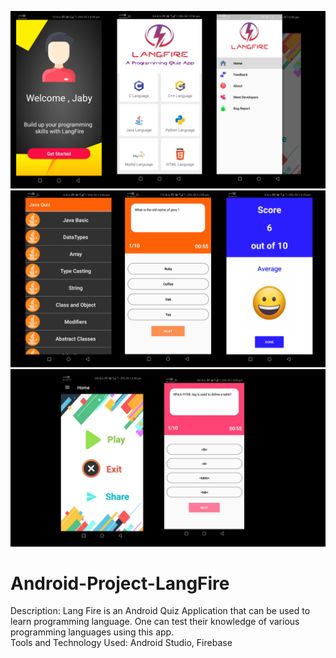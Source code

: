 ![](langfire_snap1.png)
![](langfire_snap2.png)
![](face_final.png)


# Android-Project-LangFire
Description: Lang Fire is an Android Quiz Application that can be used to learn programming language.
One can test their knowledge of various programming languages using this app.  
Tools and Technology Used: Android Studio, Firebase

